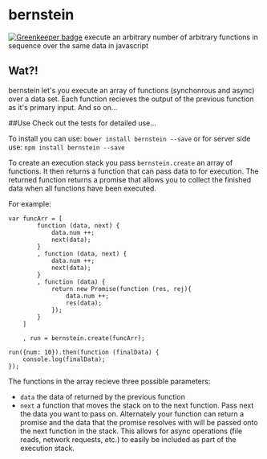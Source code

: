 # bernstein

[![Greenkeeper badge](https://badges.greenkeeper.io/ansble/bernstein.svg)](https://greenkeeper.io/)
execute an arbitrary number of arbitrary functions in sequence over the same data in javascript

## Wat?!
bernstein let's you execute an array of functions (synchonrous and async) over a data set. Each function recieves the output of the previous function as it's primary input. And so on...

##Use
Check out the tests for detailed use...

To install you can use: `bower install bernstein --save` or for server side use: `npm install bernstein --save`

To create an execution stack you pass `bernstein.create` an array of functions. It then returns a function that can pass data to for execution. The returned function returns a promise that allows you to collect the finished data when all functions have been executed.

For example:
```
var funcArr = [
        function (data, next) {
            data.num ++;
            next(data);
        }
        , function (data, next) {
            data.num ++;
            next(data);
        }
        , function (data) {
            return new Promise(function (res, rej){
                data.num ++;
                res(data);
            });
        }
    ]

    , run = bernstein.create(funcArr);

run({num: 10}).then(function (finalData) {
    console.log(finalData); 
});

```

The functions in the array recieve three possible parameters:
- `data` the data of returned by the previous function
- `next` a function that moves the stack on to the next function. Pass next the data you want to pass on. Alternately your function can return a promise and the data that the promise resolves with will be passed onto the next function in the stack. This allows for async operations (file reads, network requests, etc.) to easily be included as part of the execution stack.
